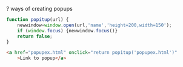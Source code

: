 
? ways of creating popups


```js
function popitup(url) {
    newwindow=window.open(url,'name','height=200,width=150');
    if (window.focus) {newwindow.focus()}
    return false;
}
```

```html
<a href="popupex.html" onclick="return popitup('popupex.html')"
    >Link to popup</a>
```


